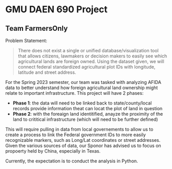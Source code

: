 
# GMU DAEN 690 Project
##  Team FarmersOnly

Problem Statement:
> There does not exist a single or unified database/visualization tool that allows citizens, lawmakers or decision makers to easily see which agricultural lands are foreign owned. Using the dataset given, we will connect federal standardized agricultural plot IDs with longitude, latitude and street address.

For the Spring 2023 semester, our team was tasked with analyzing AFIDA data to better understand how foreign agricultural land ownership might relate to important infrastructure. This project will have 2 phases:
* **Phase 1**: the data will need to be linked back to state/county/local records provide information theat can locat the plot of land in question
* **Phase 2**: with the foreaign land identitified, anayze the proximity of the land to crititical infrastructure (which will need to be further defined)

This will require pulling in data from local governements to allow us to create a process to link the Federal government IDs to more easily recognizable markers, such as Long/Lat coordinates or street addresses. Given the various sources of data, our Sponor has advised us to focus on propoerty held by China, especially in Texas.

Currently, the expectation is to conduct the analysis in Python.
